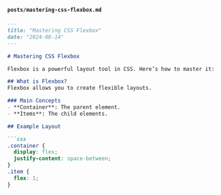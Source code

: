 
#### `posts/mastering-css-flexbox.md`

```markdown
---
title: "Mastering CSS Flexbox"
date: "2024-08-14"
---

# Mastering CSS Flexbox

Flexbox is a powerful layout tool in CSS. Here’s how to master it:

## What is Flexbox?
Flexbox allows you to create flexible layouts.

### Main Concepts
- **Container**: The parent element.
- **Items**: The child elements.

## Example Layout

```css
.container {
  display: flex;
  justify-content: space-between;
}
.item {
  flex: 1;
}
